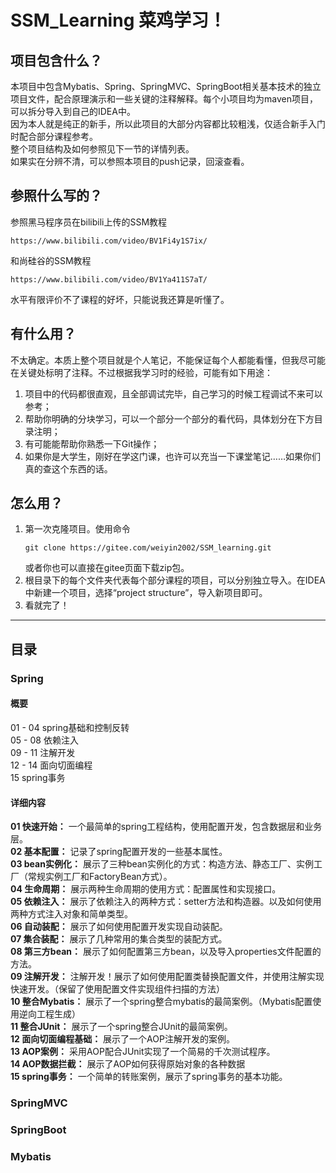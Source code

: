 # SSM_Learning 菜鸡学习！
## 项目包含什么？
本项目中包含Mybatis、Spring、SpringMVC、SpringBoot相关基本技术的独立项目文件，配合原理演示和一些关键的注释解释。每个小项目均为maven项目，可以拆分导入到自己的IDEA中。  
因为本人就是纯正的新手，所以此项目的大部分内容都比较粗浅，仅适合新手入门时配合部分课程参考。  
整个项目结构及如何参照见下一节的详情列表。  
如果实在分辨不清，可以参照本项目的push记录，回滚查看。
## 参照什么写的？
参照黑马程序员在bilibili上传的SSM教程
~~~
https://www.bilibili.com/video/BV1Fi4y1S7ix/
~~~
和尚硅谷的SSM教程
~~~
https://www.bilibili.com/video/BV1Ya411S7aT/
~~~
水平有限评价不了课程的好坏，只能说我还算是听懂了。
## 有什么用？
不太确定。本质上整个项目就是个人笔记，不能保证每个人都能看懂，但我尽可能在关键处标明了注释。不过根据我学习时的经验，可能有如下用途：  
1. 项目中的代码都很直观，且全部调试完毕，自己学习的时候工程调试不来可以参考；
2. 帮助你明确的分块学习，可以一个部分一个部分的看代码，具体划分在下方目录注明；
3. 有可能能帮助你熟悉一下Git操作；
4. 如果你是大学生，刚好在学这门课，也许可以充当一下课堂笔记……如果你们真的查这个东西的话。
## 怎么用？
1. 第一次克隆项目。使用命令
    ~~~
    git clone https://gitee.com/weiyin2002/SSM_learning.git
    ~~~
    或者你也可以直接在gitee页面下载zip包。
2. 根目录下的每个文件夹代表每个部分课程的项目，可以分别独立导入。在IDEA中新建一个项目，选择“project structure”，导入新项目即可。
3. 看就完了！
***
## 目录
### Spring
#### 概要
01 - 04 spring基础和控制反转  
05 - 08 依赖注入  
09 - 11 注解开发  
12 - 14 面向切面编程  
15 spring事务  
#### 详细内容
**01 快速开始：** 一个最简单的spring工程结构，使用配置开发，包含数据层和业务层。  
**02 基本配置：** 记录了spring配置开发的一些基本属性。  
**03 bean实例化：** 展示了三种bean实例化的方式：构造方法、静态工厂、实例工厂（常规实例工厂和FactoryBean方式）。  
**04 生命周期：** 展示两种生命周期的使用方式：配置属性和实现接口。  
**05 依赖注入：** 展示了依赖注入的两种方式：setter方法和构造器。以及如何使用两种方式注入对象和简单类型。  
**06 自动装配：** 展示了如何使用配置开发实现自动装配。  
**07 集合装配：** 展示了几种常用的集合类型的装配方式。  
**08 第三方bean：** 展示了如何配置第三方bean，以及导入properties文件配置的方法。  
**09 注解开发：** 注解开发！展示了如何使用配置类替换配置文件，并使用注解实现快速开发。（保留了使用配置文件实现组件扫描的方法）  
**10 整合Mybatis：** 展示了一个spring整合mybatis的最简案例。（Mybatis配置使用逆向工程生成）  
**11 整合JUnit：** 展示了一个spring整合JUnit的最简案例。  
**12 面向切面编程基础：** 展示了一个AOP注解开发的案例。  
**13 AOP案例：** 采用AOP配合JUnit实现了一个简易的千次测试程序。  
**14 AOP数据拦截：** 展示了AOP如何获得原始对象的各种数据  
**15 spring事务：** 一个简单的转账案例，展示了spring事务的基本功能。
### SpringMVC

### SpringBoot

### Mybatis
